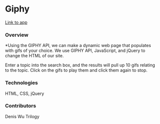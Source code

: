 # Giphy

[Link to app](https://yiyi098.github.io/Giphy/)

 ### Overview

 *Using the GIPHY API, we can make a dynamic web page that populates with gifs of your choice. We use GIPHY API, JavaScript, and jQuery to change the HTML of our site.
 
 Enter a topic into the search box, and the results will pull up 10 gifs relating to the topic. Click on the gifs to play them  and click them again to stop.

 ### Technologies
 HTML, CSS, jQuery


 ### Contributors

Denis Wu
Trilogy
 

